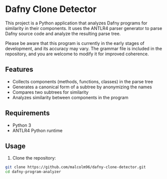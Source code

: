 # Dafny Clone Detector

This project is a Python application that analyzes Dafny programs for similarity in their components. It uses the ANTLR4 parser generator to parse Dafny source code and analyze the resulting parse tree.

Please be aware that this program is currently in the early stages of development, and its accuracy may vary. The grammar file is included in the repository, and you are welcome to modify it for improved coherence.

## Features

- Collects components (methods, functions, classes) in the parse tree
- Generates a canonical form of a subtree by anonymizing the names
- Compares two subtrees for similarity
- Analyzes similarity between components in the program

## Requirements

- Python 3
- ANTLR4 Python runtime

## Usage

1. Clone the repository:

```bash
git clone https://github.com/malcolm96/dafny-clone-detector.git
cd dafny-program-analyzer

